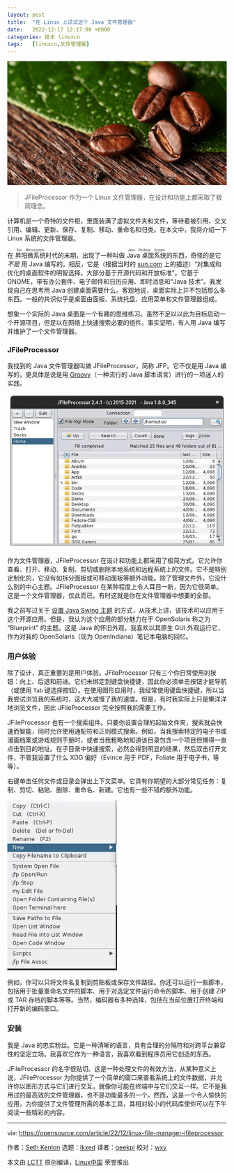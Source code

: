 ```yaml
---
layout: post
title:	"在 Linux 上试试这个 Java 文件管理器"
date:	2022-12-17 12:17:00 +0800 
categories:	技术 linuxcn 
tags:	[linuxcn,文件管理器]
---
```



![](/Asserts/Images/album/202212/17/121727uuepuz1q3qhgippd.jpg)



> 
> JFileProcessor 作为一个 Linux 文件管理器，在设计和功能上都采取了极简理念。
> 
> 
> 


计算机是一个奇特的文件柜，里面装满了虚拟文件夹和文件，等待着被引用、交叉引用、编辑、更新、保存、复制、移动、重命名和归类。在本文中，我将介绍一下 Linux 系统的文件管理器。


在 <ruby> 昇阳微系统 <rt>  Sun Microsystem </rt></ruby> 时代的末期，出现了一种叫做 <ruby> Java 桌面系统 <rt>  Java Desktop System </rt></ruby> 的东西，奇怪的是它 *不是* 用 Java 编写的。相反，它是（根据当时的 [sun.com](http://sun.com) 上的描述）“对集成和优化的桌面软件的明智选择，大部分基于开源代码和开放标准”。它基于 GNOME，带有办公套件、电子邮件和日历应用、即时消息和“Java 技术”。我发现自己在思考用 Java 创建桌面需要什么。客观地说，桌面实际上并不包括那么多东西。一般的共识似乎是桌面由面板、系统托盘、应用菜单和文件管理器组成。


想象一个实际的 Java 桌面是一个有趣的思维练习。虽然不足以以此为目标启动一个开源项目，但足以在网络上快速搜索必要的组件。事实证明，有人用 Java 编写并维护了一个文件管理器。


### JFileProcessor


我找到的 Java 文件管理器叫做 JFileProcessor，简称 JFP。它不仅是用 Java 编写的，更具体是说是用 [Groovy](https://opensource.com/article/20/12/groovy)（一种流行的 Java 脚本语言）进行的一项迷人的实践。


![Image of the JfileProcessor folders.](/Asserts/Images/album/202212/17/121800c5sjfxpboddzd5cw.jpg)


作为文件管理器，JFileProcessor 在设计和功能上都采用了极简方式。它允许你查看、打开、移动、复制、剪切或删除本地系统和远程系统上的文件。它不是特别定制化的，它没有如拆分面板或可移动面板等额外功能。除了管理文件外，它没什么别的中心主题。JFileProcessor 在某种程度上令人耳目一新，因为它很简单。这是一个文件管理器，仅此而已。有时这就是你在文件管理器中想要的全部。


我之前写过关于 [设置 Java Swing 主题](https://opensource.com/article/22/3/beautify-java-applications) 的方式，从技术上讲，该技术可以应用于这个开源应用。但是，我认为这个应用的部分魅力在于 OpenSolaris 称之为 “Blueprint” 的主题。这是 Java 的怀旧外观，我喜欢以其原生 GUI 外观运行它，作为对我的 OpenSolaris（现为 OpenIndiana）笔记本电脑的回忆。


### 用户体验


除了设计，真正重要的是用户体验。JFileProcessor 只有三个你日常使用的按钮：向上、后退和前进。它们未绑定到键盘快捷键，因此你必须单击按钮才能导航（或使用 `Tab` 键选择按钮）。在使用图形应用时，我经常使用键盘快捷键，所以当我尝试浏览我的系统时，这大大减慢了我的速度。但是，有时我实际上只是懒洋洋地浏览文件，因此 JFileProcessor 完全按照我的需要工作。


JFileProcessor 也有一个搜索组件。只要你设置合理的起始文件夹，搜索就会快速而智能，同时允许使用通配符和正则模式搜索。例如，当我搜索特定的电子书或漫画档案或游戏规则手册时，或者当我粗略地知道该目录包含一个项目但懒得一直点击到目的地址。在子目录中快速搜索，必然会得到明显的结果，然后双击打开文件，不管我设置了什么 XDG 偏好（Evince 用于 PDF，Foliate 用于电子书，等等）。


右键单击任何文件或目录会弹出上下文菜单。它具有你期望的大部分常见任务：复制、剪切、粘贴、删除、重命名、新建。它也有一些不错的额外功能。


![Right-click context menu in JFileProcessor](/Asserts/Images/album/202212/17/121807oiz13lsmj3wz1xjw.jpg)


例如，你可以只将文件名复制到剪贴板或保存文件路径。你还可以运行一些脚本，包括用于批量重命名文件的脚本、用于对选定文件运行命令的脚本、用于创建 ZIP 或 TAR 存档的脚本等等。当然，编码器有多种选择，包括在当前位置打开终端和打开新的编码窗口。


### 安装


我是 Java 的忠实粉丝。它是一种清晰的语言，具有合理的分隔符和对跨平台兼容性的坚定立场。我喜欢它作为一种语言，我喜欢看到程序员用它创造的东西。


JFileProcessor 的名字很贴切。这是一种处理文件的有效方法，从某种意义上说，JFileProcessor 为你提供了一个简单的窗口来查看系统上的文件数据，并允许你以图形方式与它们进行交互，就像你可能在终端中与它们交互一样。它不是我用过的最高效的文件管理器，也不是功能最多的一个。然而，这是一个令人愉快的应用，为你提供了文件管理所需的基本工具，其相对较小的代码库使你可以在下午阅读一些精彩的内容。




---


via: <https://opensource.com/article/22/12/linux-file-manager-jfileprocessor>


作者：[Seth Kenlon](https://opensource.com/users/seth) 选题：[lkxed](https://github.com/lkxed) 译者：[geekpi](https://github.com/geekpi) 校对：[wxy](https://github.com/wxy)


本文由 [LCTT](https://github.com/LCTT/TranslateProject) 原创编译，[Linux中国](https://linux.cn/) 荣誉推出
